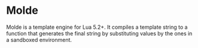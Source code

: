 Molde
=====
Molde is a template engine for Lua 5.2+. It compiles a template string to a
function that generates the final string by substituting values by the ones in
a sandboxed environment.
